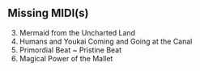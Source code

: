 ## Missing MIDI(s)
3. Mermaid from the Uncharted Land
4. Humans and Youkai Coming and Going at the Canal
15. Primordial Beat ~ Pristine Beat
16. Magical Power of the Mallet

